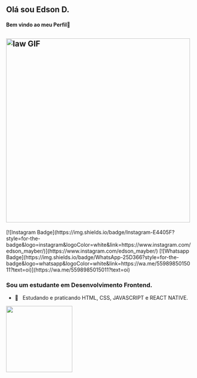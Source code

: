 ## Olá sou Edson D.
#### Bem vindo ao meu Perfil👾
<h2 align="left">
  <img src="https://c.tenor.com/NwUe20_ngbcAAAAd/law-trafalger-d-water-law.gif" alt="law GIF" width="500">
</h2>
[![Instagram Badge](https://img.shields.io/badge/Instagram-E4405F?style=for-the-badge&logo=instagram&logoColor=white&link=https://www.instagram.com/edson_mayber/)](https://www.instagram.com/edson_mayber/) 
[![Whatsapp Badge](https://img.shields.io/badge/WhatsApp-25D366?style=for-the-badge&logo=whatsapp&logoColor=white&link=https://wa.me/5598985015011?text=oi)](https://wa.me/5598985015011?text=oi)

### Sou um estudante em Desenvolvimento Frontend.
- 📖 &nbsp; Estudando e praticando HTML, CSS, JAVASCRIPT e REACT NATIVE.

<div>
  <a href="https://github.com/eddev000">
  <img height="180em" src="https://github-readme-stats.vercel.app/api/top-langs/?username=eddev000&layout=compact&langs_count=7&theme=dracula"/>
</div>
 </a>

